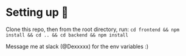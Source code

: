# Setting up 📝  
Clone this repo, then from the root directory, run:
`cd frontend && npm install && cd .. && cd backend && npm install`

Message me at slack (@Dexxxxx) for the env variables :)
